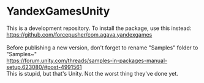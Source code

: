 # YandexGamesUnity

This is a development repository. To install the package, use this instead:<br>
https://github.com/forcepusher/com.agava.yandexgames<br>
<br>
Before publishing a new version, don't forget to rename "Samples" folder to "Samples~"<br>
https://forum.unity.com/threads/samples-in-packages-manual-setup.623080/#post-4991561<br>
This is stupid, but that's Unity. Not the worst thing they've done yet.